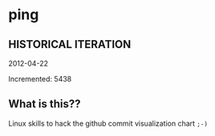 # ping

## HISTORICAL ITERATION
2012-04-22

Incremented: 5438

## What is this?? 
Linux skills to hack the github commit visualization chart `;-)`
